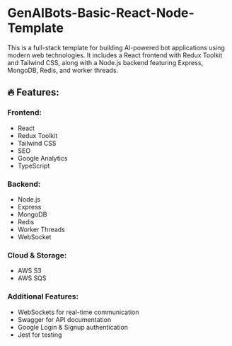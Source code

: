 # GenAIBots-Basic-React-Node-Template

This is a full-stack template for building AI-powered bot applications using modern web technologies. It includes a React frontend with Redux Toolkit and Tailwind CSS, along with a Node.js backend featuring Express, MongoDB, Redis, and worker threads.

## 🔥 Features:

### Frontend:
- React
- Redux Toolkit
- Tailwind CSS
- SEO
- Google Analytics
- TypeScript

### Backend:
- Node.js
- Express
- MongoDB
- Redis
- Worker Threads
- WebSocket

### Cloud & Storage:
- AWS S3
- AWS SQS

### Additional Features:
- WebSockets for real-time communication
- Swagger for API documentation
- Google Login & Signup authentication
- Jest for testing

